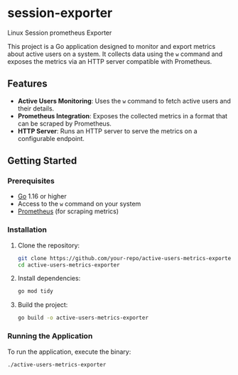# session-exporter
Linux Session prometheus Exporter


This project is a Go application designed to monitor and export metrics about active users on a system. It collects data using the `w` command and exposes the metrics via an HTTP server compatible with Prometheus.

## Features

- **Active Users Monitoring**: Uses the `w` command to fetch active users and their details.
- **Prometheus Integration**: Exposes the collected metrics in a format that can be scraped by Prometheus.
- **HTTP Server**: Runs an HTTP server to serve the metrics on a configurable endpoint.

## Getting Started

### Prerequisites

- [Go](https://golang.org/doc/install) 1.16 or higher
- Access to the `w` command on your system
- [Prometheus](https://prometheus.io/download/) (for scraping metrics)

### Installation

1. Clone the repository:

    ```sh
    git clone https://github.com/your-repo/active-users-metrics-exporter.git
    cd active-users-metrics-exporter
    ```

2. Install dependencies:

    ```sh
    go mod tidy
    ```

3. Build the project:

    ```sh
    go build -o active-users-metrics-exporter
    ```

### Running the Application

To run the application, execute the binary:

```sh
./active-users-metrics-exporter
